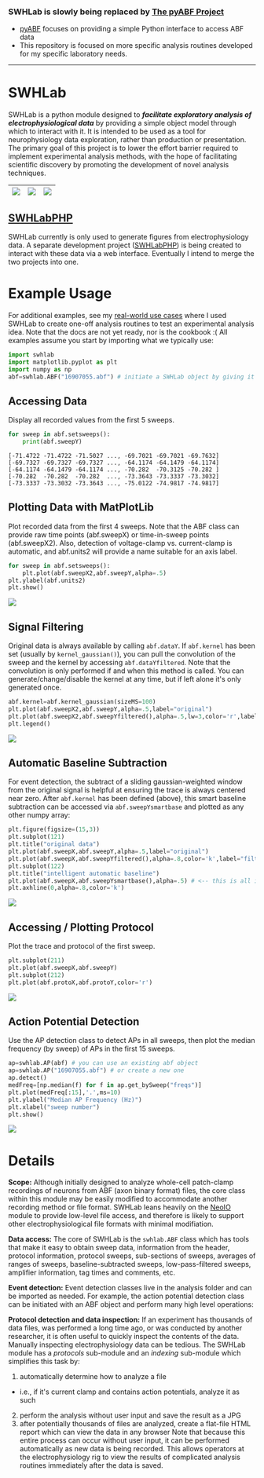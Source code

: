 ### SWHLab is slowly being replaced by [The pyABF Project](https://github.com/swharden/pyABF) ###
* [pyABF](https://github.com/swharden/pyABF) focuses on providing a simple Python interface to access ABF data
* This repository is focused on more specific analysis routines developed for my specific laboratory needs.

---

# SWHLab
SWHLab is a python module designed to ***facilitate exploratory analysis of electrophysiological data*** by providing a simple object model through which to interact with it. It is intended to be used as a tool for neurophysiology data exploration, rather than production or presentation. The primary goal of this project is to lower the effort barrier required to implement experimental analysis methods, with the hope of facilitating scientific discovery by promoting the development of novel analysis techniques. 

![](doc/screenshot4.png) | ![](doc/screenshot5.png) | ![](doc/screenshot6.png) 
---|---|---

## [SWHLabPHP](https://github.com/swharden/SWHLabphp)
SWHLab currently is only used to generate figures from electrophysiology data. A separate development project ([SWHLabPHP](https://github.com/swharden/SWHLabphp)) is being created to interact with these data via a web interface. Eventually I intend to merge the two projects into one.

# Example Usage
For additional examples, see my [real-world use cases](doc/uses) where I used SWHLab to create one-off analysis routines to test an experimental analysis idea. Note that the docs are not yet ready, nor is the cookbook :( All examples assume you start by importing what we typically use:
```python
import swhlab
import matplotlib.pyplot as plt
import numpy as np
abf=swhlab.ABF("16907055.abf") # initiate a SWHLab object by giving it an ABF file
```

## Accessing Data
Display all recorded values from the first 5 sweeps.
```python
for sweep in abf.setsweeps():
    print(abf.sweepY)
```
```
[-71.4722 -71.4722 -71.5027 ..., -69.7021 -69.7021 -69.7632]
[-69.7327 -69.7327 -69.7327 ..., -64.1174 -64.1479 -64.1174]
[-64.1174 -64.1479 -64.1174 ..., -70.282  -70.3125 -70.282 ]
[-70.282  -70.282  -70.282  ..., -73.3643 -73.3337 -73.3032]
[-73.3337 -73.3032 -73.3643 ..., -75.0122 -74.9817 -74.9817]
```

## Plotting Data with MatPlotLib
Plot recorded data from the first 4 sweeps. Note that the ABF class can provide raw time points (abf.sweepX) or time-in-sweep points (abf.sweepX2). Also, detection of voltage-clamp vs. current-clamp is automatic, and abf.units2 will provide a name suitable for an axis label.
```python
for sweep in abf.setsweeps():
    plt.plot(abf.sweepX2,abf.sweepY,alpha=.5)
plt.ylabel(abf.units2)
plt.show()
```
![](doc/screenshots/readme1.png)

## Signal Filtering
Original data is always available by calling `abf.dataY`. If `abf.kernel` has been set (usually by `kernel_gaussian()`), you can pull the convolution of the sweep and the kernel by accessing `abf.dataYfiltered`. Note that the convolution is only performed if and when this method is called. You can generate/change/disable the kernel at any time, but if left alone it's only generated once.
```python
abf.kernel=abf.kernel_gaussian(sizeMS=100)
plt.plot(abf.sweepX2,abf.sweepY,alpha=.5,label="original")
plt.plot(abf.sweepX2,abf.sweepYfiltered(),alpha=.5,lw=3,color='r',label="filtered")
plt.legend()
```
![](doc/screenshots/lowpass.png)

## Automatic Baseline Subtraction
For event detection, the subtract of a sliding gaussian-weighted window from the original signal is helpful at ensuring the trace is always centered near zero. After `abf.kernel` has been defined (above), this smart baseline subtraction can be accessed via `abf.sweepYsmartbase` and plotted as any other numpy array:
```python
plt.figure(figsize=(15,3))
plt.subplot(121)
plt.title("original data")
plt.plot(abf.sweepX,abf.sweepY,alpha=.5,label="original")
plt.plot(abf.sweepX,abf.sweepYfiltered(),alpha=.8,color='k',label="filtered")
plt.subplot(122)
plt.title("intelligent automatic baseline")
plt.plot(abf.sweepX,abf.sweepYsmartbase(),alpha=.5) # <-- this is all it takes
plt.axhline(0,alpha=.8,color='k')
```
![](doc/screenshots/autobase.png)

## Accessing / Plotting Protocol
Plot the trace and protocol of the first sweep.
```python
plt.subplot(211)
plt.plot(abf.sweepX,abf.sweepY)
plt.subplot(212)
plt.plot(abf.protoX,abf.protoY,color='r')
```
![](doc/screenshots/protocol.png)

## Action Potential Detection
Use the AP detection class to detect APs in all sweeps, then plot the median frequency (by sweep) of APs in the first 15 sweeps.
```python
ap=swhlab.AP(abf) # you can use an existing abf object
ap=swhlab.AP("16907055.abf") # or create a new one
ap.detect()
medFreq=[np.median(f) for f in ap.get_bySweep("freqs")]
plt.plot(medFreq[:15],'.',ms=10)
plt.ylabel("Median AP Frequency (Hz)")
plt.xlabel("sweep number")
plt.show()
```
![](doc/screenshots/readme3.png)

# Details

**Scope:** Although initially designed to analyze whole-cell patch-clamp recordings of neurons from ABF (axon binary format) files, the core class within this module may be easily modified to accommodate another recording method or file format. SWHLab leans heavily on the [NeoIO](https://pythonhosted.org/neo/io.html) module to provide low-level file access, and therefore is likely to support other electrophysiological file formats with minimal modifiation.

**Data access:** The core of SWHLab is the `swhlab.ABF` class which has tools that make it easy to obtain sweep data, information from the header, protocol information, protocol sweeps, sub-sections of sweeps, averages of ranges of sweeps, baseline-subtracted sweeps, low-pass-filtered sweeps, amplifier information, tag times and comments, etc.

**Event detection:** Event detection classes live in the analysis folder and can be imported as needed. For example, the action potential detection class can be initiated with an ABF object and perform many high level operations:

**Protocol detection and data inspection:** If an experiment has thousands of data files, was performed a long time ago, or was conducted by another researcher, it is often useful to quickly inspect the contents of the data. Manually inspecting electrophysiology data can be tedious. The SWHLab module has a _protocols_ sub-module and an _indexing_ sub-module which simplifies this task by:
 1. automatically determine how to analyze a file
  * i.e., if it's current clamp and contains action potentials, analyze it as such
 2. perform the analysis without user input and save the result as a JPG
 3. after potentially thousands of files are analyzed, create a flat-file HTML report which can view the data in any browser
Note that because this entire process can occur without user input, it can be performed automatically as new data is being recorded. This allows operators at the electrophysiology rig to view the results of complicated analysis routines immediately after the data is saved.
